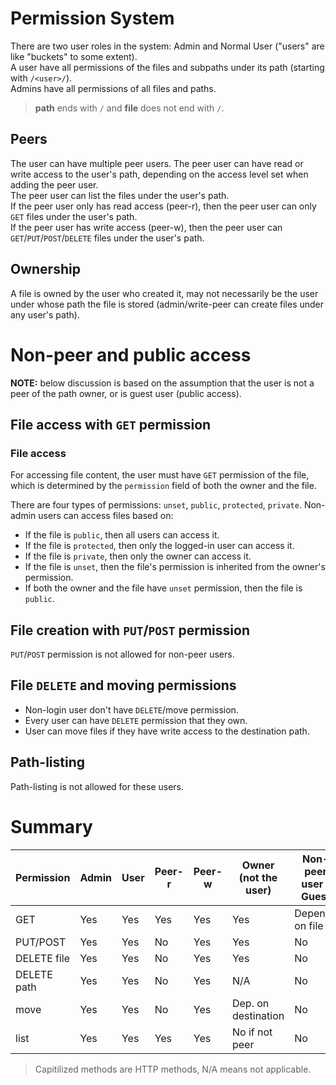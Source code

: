 
# Permission System
There are two user roles in the system: Admin and Normal User ("users" are like "buckets" to some extent).  
A user have all permissions of the files and subpaths under its path (starting with `/<user>/`).  
Admins have all permissions of all files and paths.

> **path** ends with `/` and **file** does not end with `/`.

## Peers
The user can have multiple peer users. The peer user can have read or write access to the user's path, depending on the access level set when adding the peer user.  
The peer user can list the files under the user's path.  
If the peer user only has read access (peer-r), then the peer user can only `GET` files under the user's path.  
If the peer user has write access (peer-w), then the peer user can `GET`/`PUT`/`POST`/`DELETE` files under the user's path.  

## Ownership
A file is owned by the user who created it, may not necessarily be the user under whose path the file is stored (admin/write-peer can create files under any user's path).

# Non-peer and public access

**NOTE:** below discussion is based on the assumption that the user is not a peer of the path owner, or is guest user (public access).

## File access with `GET` permission

### File access
For accessing file content, the user must have `GET` permission of the file, which is determined by the `permission` field of both the owner and the file.   

There are four types of permissions: `unset`, `public`, `protected`, `private`.
Non-admin users can access files based on:   

- If the file is `public`, then all users can access it.
- If the file is `protected`, then only the logged-in user can access it.  
- If the file is `private`, then only the owner can access it.
- If the file is `unset`, then the file's permission is inherited from the owner's permission.
- If both the owner and the file have `unset` permission, then the file is `public`.

## File creation with `PUT`/`POST` permission
`PUT`/`POST` permission is not allowed for non-peer users.

## File `DELETE` and moving permissions
- Non-login user don't have `DELETE`/move permission.
- Every user can have `DELETE` permission that they own.
- User can move files if they have write access to the destination path.

## Path-listing
Path-listing is not allowed for these users.

# Summary

| Permission | Admin | User | Peer-r | Peer-w | Owner (not the user) | Non-peer user / Guest  |
|------------|-------|------|--------|--------|----------------------|------------------------|
| GET        | Yes   | Yes  | Yes    | Yes    | Yes                  | Depends on file        |
| PUT/POST   | Yes   | Yes  | No     | Yes    | Yes                  | No                     |
| DELETE file| Yes   | Yes  | No     | Yes    | Yes                  | No                     | 
| DELETE path| Yes   | Yes  | No     | Yes    | N/A                  | No                     | 
| move       | Yes   | Yes  | No     | Yes    | Dep. on destination  | No                     |
| list       | Yes   | Yes  | Yes    | Yes    | No if not peer       | No                     |

> Capitilized methods are HTTP methods, N/A means not applicable.
